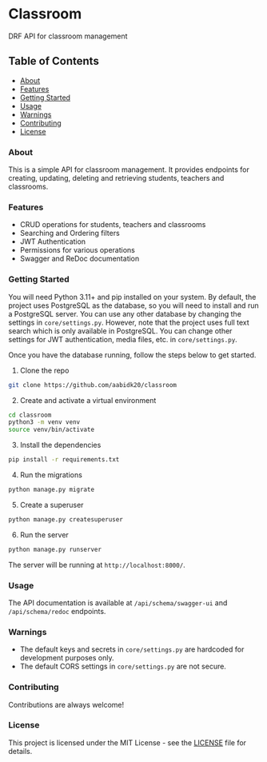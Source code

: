 # Classroom

DRF API for classroom management

## Table of Contents

- [About](#about)
- [Features](#features)
- [Getting Started](#getting-started)
- [Usage](#usage)
- [Warnings](#warnings)
- [Contributing](#contributing)
- [License](#license)

### About

This is a simple API for classroom management.
It provides endpoints for creating, updating, deleting and retrieving students, teachers and classrooms.

### Features

- CRUD operations for students, teachers and classrooms
- Searching and Ordering filters
- JWT Authentication
- Permissions for various operations
- Swagger and ReDoc documentation

### Getting Started

You will need Python 3.11+ and pip installed on your system.
By default, the project uses PostgreSQL as the database, so you will need to install and run a PostgreSQL server.
You can use any other database by changing the settings in `core/settings.py`.
However, note that the project uses full text search which is only available in PostgreSQL.
You can change other settings for JWT authentication, media files, etc. in `core/settings.py`.

Once you have the database running, follow the steps below to get started.


1. Clone the repo

```sh
git clone https://github.com/aabidk20/classroom
```

2. Create and activate a virtual environment

```sh
cd classroom
python3 -m venv venv
source venv/bin/activate
```

3. Install the dependencies

```sh
pip install -r requirements.txt
```

4. Run the migrations

```sh
python manage.py migrate
```

5. Create a superuser

```sh
python manage.py createsuperuser
```

6. Run the server

```sh
python manage.py runserver
```

The server will be running at `http://localhost:8000/`.


### Usage
The API documentation is available at `/api/schema/swagger-ui` and `/api/schema/redoc` endpoints.


### Warnings
- The default keys and secrets in `core/settings.py` are hardcoded for development purposes only.
- The default CORS settings in `core/settings.py` are not secure.


### Contributing

Contributions are always welcome!

### License
This project is licensed under the MIT License - see the [LICENSE](LICENSE) file for details.
